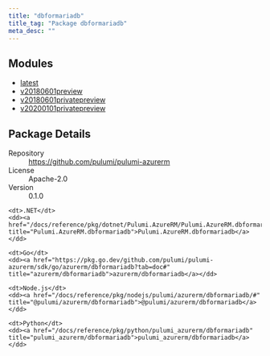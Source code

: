 ```yaml
---
title: "dbformariadb"
title_tag: "Package dbformariadb"
meta_desc: ""
---
```


<!-- WARNING: this file was generated by Pulumi Docs Generator. -->
<!-- Do not edit by hand unless you're certain you know what you are doing! -->



<h2 id="modules">Modules</h2>
<ul class="api">
    <li><a href="latest/" title="latest"><span class="symbol module"></span>latest</a></li>
    <li><a href="v20180601preview/" title="v20180601preview"><span class="symbol module"></span>v20180601preview</a></li>
    <li><a href="v20180601privatepreview/" title="v20180601privatepreview"><span class="symbol module"></span>v20180601privatepreview</a></li>
    <li><a href="v20200101privatepreview/" title="v20200101privatepreview"><span class="symbol module"></span>v20200101privatepreview</a></li>
</ul>

<h2 id="package-details">Package Details</h2>
<dl class="package-details">
	<dt>Repository</dt>
	<dd><a href="https://github.com/pulumi/pulumi-azurerm">https://github.com/pulumi/pulumi-azurerm</a></dd>
	<dt>License</dt>
	<dd>Apache-2.0</dd>
	<dt>Version</dt>
	<dd>0.1.0</dd>
</dl>



<dl class="tabular">

    <dt>.NET</dt>
    <dd><a href="/docs/reference/pkg/dotnet/Pulumi.AzureRM/Pulumi.AzureRM.dbformariadb.html" title="Pulumi.AzureRM.dbformariadb">Pulumi.AzureRM.dbformariadb</a></dd>

    <dt>Go</dt>
    <dd><a href="https://pkg.go.dev/github.com/pulumi/pulumi-azurerm/sdk/go/azurerm/dbformariadb?tab=doc#" title="azurerm/dbformariadb">azurerm/dbformariadb</a></dd>

    <dt>Node.js</dt>
    <dd><a href="/docs/reference/pkg/nodejs/pulumi/azurerm/dbformariadb/#" title="@pulumi/azurerm/dbformariadb">@pulumi/azurerm/dbformariadb</a></dd>

    <dt>Python</dt>
    <dd><a href="/docs/reference/pkg/python/pulumi_azurerm/dbformariadb" title="pulumi_azurerm/dbformariadb">pulumi_azurerm/dbformariadb</a></dd>

</dl>

